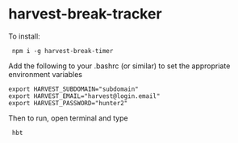 # harvest-break-tracker

To install:

``` npm i -g harvest-break-timer```

Add the following to your .bashrc (or similar) to set the appropriate environment variables
```
export HARVEST_SUBDOMAIN="subdomain"
export HARVEST_EMAIL="harvest@login.email"
export HARVEST_PASSWORD="hunter2"
```

Then to run, open terminal and type

``` hbt```
